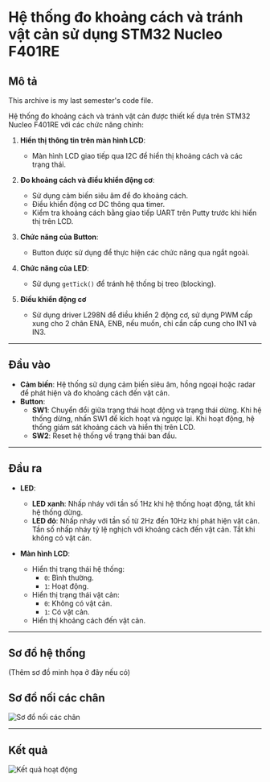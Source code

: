 # Hệ thống đo khoảng cách và tránh vật cản sử dụng STM32 Nucleo F401RE

## Mô tả

This archive is my last semester's code file.

Hệ thống đo khoảng cách và tránh vật cản được thiết kế dựa trên STM32 Nucleo F401RE với các chức năng chính:

1. **Hiển thị thông tin trên màn hình LCD**:
   - Màn hình LCD giao tiếp qua I2C để hiển thị khoảng cách và các trạng thái.
   
2. **Đo khoảng cách và điều khiển động cơ**:
   - Sử dụng cảm biến siêu âm để đo khoảng cách.
   - Điều khiển động cơ DC thông qua timer.
   - Kiểm tra khoảng cách bằng giao tiếp UART trên Putty trước khi hiển thị trên LCD.

3. **Chức năng của Button**:
   - Button được sử dụng để thực hiện các chức năng qua ngắt ngoài.

4. **Chức năng của LED**:
   - Sử dụng `getTick()` để tránh hệ thống bị treo (blocking).
5. **Điều khiển động cơ**
   - Sử dụng driver L298N để điều khiển 2 động cơ, sử dụng PWM cấp xung cho 2 chân ENA, ENB, nếu muốn, chỉ cần cấp cung cho IN1 và IN3.
---

## Đầu vào

- **Cảm biến**: Hệ thống sử dụng cảm biến siêu âm, hồng ngoại hoặc radar để phát hiện và đo khoảng cách đến vật cản.
- **Button**:
  - **SW1**: Chuyển đổi giữa trạng thái hoạt động và trạng thái dừng. Khi hệ thống dừng, nhấn SW1 để kích hoạt và ngược lại. Khi hoạt động, hệ thống giám sát khoảng cách và hiển thị trên LCD.
  - **SW2**: Reset hệ thống về trạng thái ban đầu.

---

## Đầu ra

- **LED**:
  - **LED xanh**: Nhấp nháy với tần số 1Hz khi hệ thống hoạt động, tắt khi hệ thống dừng.
  - **LED đỏ**: Nhấp nháy với tần số từ 2Hz đến 10Hz khi phát hiện vật cản. Tần số nhấp nháy tỷ lệ nghịch với khoảng cách đến vật cản. Tắt khi không có vật cản.

- **Màn hình LCD**:
  - Hiển thị trạng thái hệ thống:
    - `0`: Bình thường.
    - `1`: Hoạt động.
  - Hiển thị trạng thái vật cản:
    - `0`: Không có vật cản.
    - `1`: Có vật cản.
  - Hiển thị khoảng cách đến vật cản.

---

## Sơ đồ hệ thống

(Thêm sơ đồ minh họa ở đây nếu có)


## Sơ đồ nối các chân

![Sơ đồ nối các chân](so_do_noi_chan.png)

---

## Kết quả

![Kết quả hoạt động](ket_qua.png)

